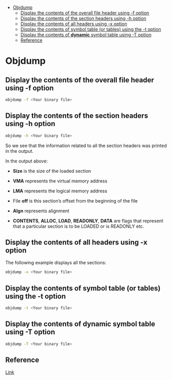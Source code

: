 <!--ts-->
   * [Objdump](#objdump)
      * [Display the contents of the overall file header using -f option](#display-the-contents-of-the-overall-file-header-using--f-option)
      * [Display the contents of the section headers using -h option](#display-the-contents-of-the-section-headers-using--h-option)
      * [Display the contents of all headers using -x option](#display-the-contents-of-all-headers-using--x-option)
      * [Display the contents of symbol table (or tables) using the -t option](#display-the-contents-of-symbol-table-or-tables-using-the--t-option)
      * [Display the contents of <strong>dynamic</strong> symbol table using -T option](#display-the-contents-of-dynamic-symbol-table-using--t-option)
      * [Reference](#reference)

<!-- Added by: gil_diy, at: 2020-07-31T09:01+03:00 -->

<!--te-->


# Objdump

## Display the contents of the overall file header using -f option
```bash
objdump -f <Your binary file>
```

## Display the contents of the section headers using -h option
```bash
objdump -h <Your binary file>
```

So we see that the information related to all the section headers was printed in the output. 

In the output above:
* **Size** is the size of the loaded section

* **VMA** represents the virtual memory address

* **LMA** represents the logical memory address

* File **off** is this section’s offset from the beginning of the file

* **Algn** represents alignment

*  **CONTENTS**, **ALLOC**, **LOAD**, **READONLY**, **DATA** are flags that represent that a particular section is to be LOADED or is READONLY etc.


## Display the contents of all headers using -x option

The following example displays all the sections:

```bash
objdump -x <Your binary file>
```

## Display the contents of symbol table (or tables) using the -t option

```bash
objdump -t <Your binary file>
```

##  Display the contents of **dynamic** symbol table using -T option

```bash
objdump -T <Your binary file>
```



## Reference
[Link](https://www.thegeekstuff.com/2012/09/objdump-examples/)